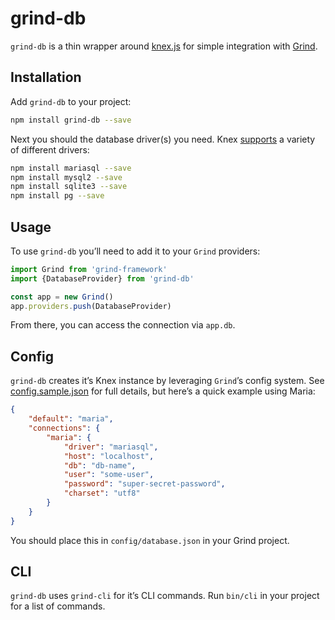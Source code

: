 # grind-db

`grind-db` is a thin wrapper around [knex.js](http://knexjs.org/) for simple integration with [Grind](https://github.com/shnhrrsn/grind-framework).

## Installation

Add `grind-db` to your project:

```bash
npm install grind-db --save
```

Next you should the database driver(s) you need.  Knex [supports](http://knexjs.org/#Installation-node) a variety of different drivers:

```bash
npm install mariasql --save
npm install mysql2 --save
npm install sqlite3 --save
npm install pg --save
```

## Usage

To use `grind-db` you’ll need to add it to your `Grind` providers:

```js
import Grind from 'grind-framework'
import {DatabaseProvider} from 'grind-db'

const app = new Grind()
app.providers.push(DatabaseProvider)
```

From there, you can access the connection via `app.db`.

## Config

`grind-db` creates it’s Knex instance by leveraging `Grind`’s config system.  See [config.sample.json](config.sample.json) for full details, but here’s a quick example using Maria:

```json
{
	"default": "maria",
	"connections": {
		"maria": {
			"driver": "mariasql",
			"host": "localhost",
			"db": "db-name",
			"user": "some-user",
			"password": "super-secret-password",
			"charset": "utf8"
		}
	}
}
```

You should place this in `config/database.json` in your Grind project.

## CLI

`grind-db` uses `grind-cli` for it’s CLI commands.  Run `bin/cli` in your project for a list of commands.
